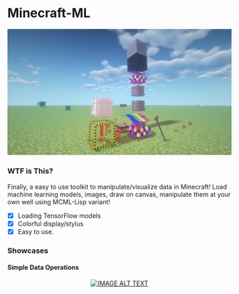 # Minecraft-ML
![cover](https://github.com/D0048/Minecraft-ML/blob/master/doc/screenshots/cover.png?raw=true)

### WTF is This?
Finally, a easy to use toolkit to manipulate/visualize data in Minecraft! Load machine learning models, images, draw on canvas, manipulate them at your own well using MCML-Lisp variant! 

- [x] Loading TensorFlow models
- [x] Colorful display/stylus
- [x] Easy to use.

### Showcases

#### Simple Data Operations

<div align="center">
  <a href="https://www.youtube.com/watch?v=8eBD9tRGCWM"><img src="https://img.youtube.com/vi/8eBD9tRGCWM/0.jpg" alt="IMAGE ALT TEXT"></a>
</div>
